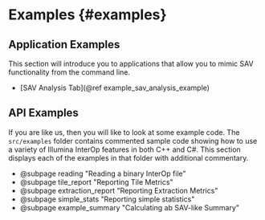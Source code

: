 Examples  {#examples}
=====================

## Application Examples

This section will introduce you to applications that allow you to mimic
SAV functionality from the command line.

  - [SAV Analysis Tab](@ref example_sav_analysis_example)

## API Examples

If you are like us, then you will like to look at some example code. The `src/examples` folder contains commented
sample code showing how to use a variety of Illumina InterOp features in both C++ and C#. This section displays each 
of the examples in that folder with additional commentary.

 - @subpage reading "Reading a binary InterOp file"
 - @subpage tile_report "Reporting Tile Metrics"
 - @subpage extraction_report "Reporting Extraction Metrics"
 - @subpage simple_stats "Reporting simple statistics"
 - @subpage example_summary "Calculating ab SAV-like Summary"

